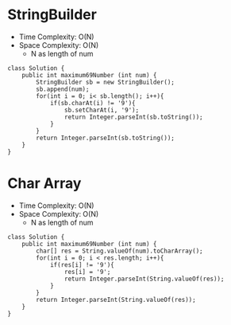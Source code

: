 # StringBuilder
* Time Complexity: O(N)
* Space Complexity: O(N)
	* N as length of num
```
class Solution {
    public int maximum69Number (int num) {
        StringBuilder sb = new StringBuilder();
        sb.append(num);
        for(int i = 0; i< sb.length(); i++){
            if(sb.charAt(i) != '9'){
                sb.setCharAt(i, '9');
                return Integer.parseInt(sb.toString());
            }
        }
        return Integer.parseInt(sb.toString());
    }
}
```
# Char Array
* Time Complexity: O(N)
* Space Complexity: O(N)
	* N as length of num
```
class Solution {
    public int maximum69Number (int num) {
        char[] res = String.valueOf(num).toCharArray();
        for(int i = 0; i < res.length; i++){
            if(res[i] != '9'){
                res[i] = '9';
                return Integer.parseInt(String.valueOf(res));
            }
        }
        return Integer.parseInt(String.valueOf(res));
    }
}
```